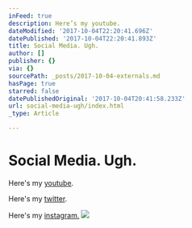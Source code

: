 ```yaml
---
inFeed: true
description: Here’s my youtube.
dateModified: '2017-10-04T22:20:41.696Z'
datePublished: '2017-10-04T22:20:41.893Z'
title: Social Media. Ugh.
author: []
publisher: {}
via: {}
sourcePath: _posts/2017-10-04-externals.md
hasPage: true
starred: false
datePublishedOriginal: '2017-10-04T20:41:58.233Z'
url: social-media-ugh/index.html
_type: Article

---
```

# Social Media. Ugh.

Here's my [youtube][0].

Here's my [twitter][1].

Here's my [instagram.][2]
![](https://the-grid-user-content.s3-us-west-2.amazonaws.com/87037aee-9177-497f-9bc3-52ae58e30e29.jpg)

[0]: https://www.youtube.com/user/stupidcreatures/featured
[1]: https://twitter.com/StupidCreatures
[2]: https://www.instagram.com/johnmurphyinstitute/